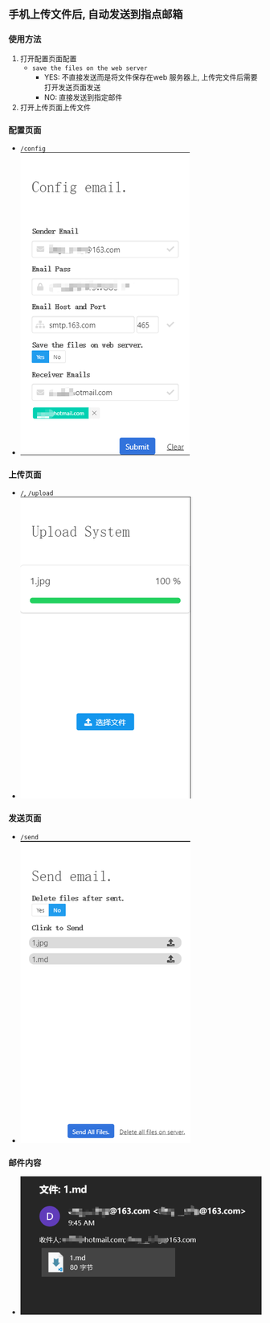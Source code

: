 ## 手机上传文件后, 自动发送到指点邮箱

### 使用方法
1. 打开配置页面配置
    - `save the files on the web server`
        - YES: 不直接发送而是将文件保存在web 服务器上, 上传完文件后需要打开发送页面发送
        - NO: 直接发送到指定邮件
2. 打开上传页面上传文件
### 配置页面
- `/config`
- ![](images/README/2020-03-30-09-53-14.png)

### 上传页面
- `/`, `/upload`
- ![](images/README/2020-03-30-09-54-09.png)

### 发送页面
- `/send`
- ![](images/README/2020-03-30-09-55-12.png)
### 邮件内容
-  ![](images/README/2020-03-30-09-56-28.png)